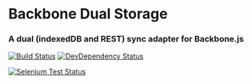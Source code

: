 # Backbone Dual Storage

### A dual (indexedDB and REST) sync adapter for Backbone.js

[![Build Status](https://travis-ci.org/kilbot/Backbone-Dual-Storage.svg)](https://travis-ci.org/kilbot/Backbone-Dual-Storage)
[![DevDependency Status](https://david-dm.org/kilbot/Backbone-Dual-Storage.svg)](https://david-dm.org/kilbot/Backbone-Dual-Storage)

[![Selenium Test Status](https://saucelabs.com/browser-matrix/backbone-dualstorage.svg)](https://saucelabs.com/u/backbone-dualstorage)